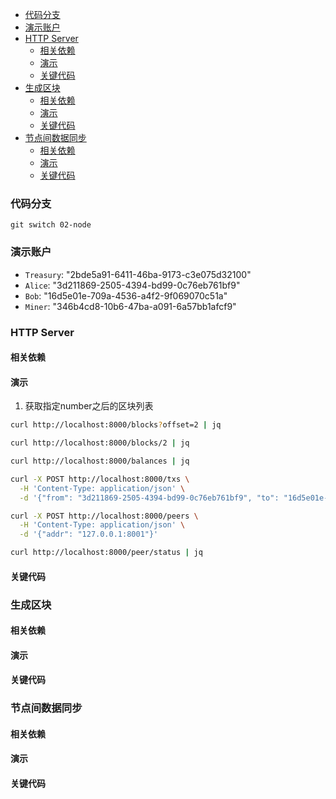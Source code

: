 - [代码分支](#代码分支)
- [演示账户](#演示账户)
- [HTTP Server](#http-server)
  - [相关依赖](#相关依赖)
  - [演示](#演示)
  - [关键代码](#关键代码)
- [生成区块](#生成区块)
  - [相关依赖](#相关依赖-1)
  - [演示](#演示-1)
  - [关键代码](#关键代码-1)
- [节点间数据同步](#节点间数据同步)
  - [相关依赖](#相关依赖-2)
  - [演示](#演示-2)
  - [关键代码](#关键代码-2)

### 代码分支

`git switch 02-node`

### 演示账户

- `Treasury`: "2bde5a91-6411-46ba-9173-c3e075d32100"
- `Alice`: "3d211869-2505-4394-bd99-0c76eb761bf9"
- `Bob`: "16d5e01e-709a-4536-a4f2-9f069070c51a"
- `Miner`: "346b4cd8-10b6-47ba-a091-6a57bb1afcf9"

### HTTP Server

#### 相关依赖

#### 演示

1. 获取指定number之后的区块列表

```sh
curl http://localhost:8000/blocks?offset=2 | jq

curl http://localhost:8000/blocks/2 | jq

curl http://localhost:8000/balances | jq

curl -X POST http://localhost:8000/txs \
  -H 'Content-Type: application/json' \
  -d '{"from": "3d211869-2505-4394-bd99-0c76eb761bf9", "to": "16d5e01e-709a-4536-a4f2-9f069070c51a", "value": 50}'

curl -X POST http://localhost:8000/peers \
  -H 'Content-Type: application/json' \
  -d '{"addr": "127.0.0.1:8001"}'

curl http://localhost:8000/peer/status | jq
```

#### 关键代码

### 生成区块

#### 相关依赖

#### 演示

#### 关键代码

### 节点间数据同步

#### 相关依赖

#### 演示

#### 关键代码

